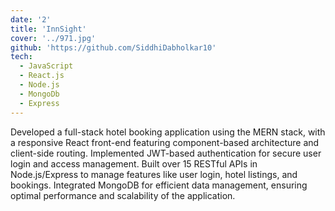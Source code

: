 ```yaml
---
date: '2'
title: 'InnSight'
cover: '../971.jpg'
github: 'https://github.com/SiddhiDabholkar10'
tech:
  - JavaScript
  - React.js
  - Node.js
  - MongoDb
  - Express
---
```


Developed a full-stack hotel booking application using the MERN stack, with a responsive React front-end featuring component-based architecture and client-side routing.
Implemented JWT-based authentication for secure user login and access management.
Built over 15 RESTful APIs in Node.js/Express to manage features like user login, hotel listings, and bookings.
Integrated MongoDB for efficient data management, ensuring optimal performance and scalability of the application.

